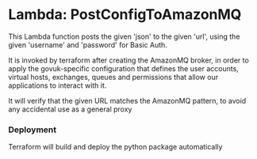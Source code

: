 # Lambda: PostConfigToAmazonMQ

This Lambda function posts the given 'json' to the given 'url', using the given 'username' and 'password' for Basic Auth.

It is invoked by terraform after creating the AmazonMQ broker, in order to apply the govuk-specific configuration that
defines the user accounts, virtual hosts, exchanges, queues and permissions that allow our applications to interact with it.

It will verify that the given URL matches the AmazonMQ pattern, to avoid any accidental use as a general proxy

### Deployment

Terraform will build and deploy the python package automatically

